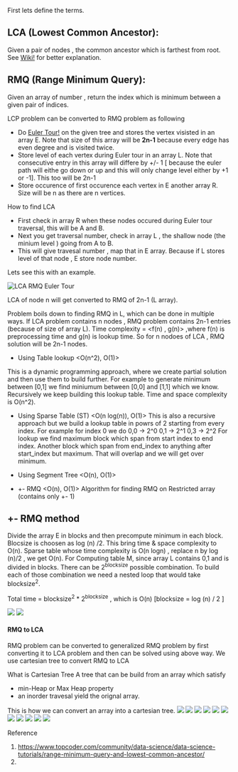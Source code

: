 First lets define the terms.

## LCA (Lowest Common Ancestor):
Given a pair of nodes , the common ancestor which is farthest from root. See [Wiki!](https://en.wikipedia.org/wiki/Lowest_common_ancestor) for better explanation.
## RMQ (Range Minimum Query): 
Given an array of number , return the index which is minimum between a given pair of indices.

LCP problem can be converted to RMQ problem as following
* Do [Euler Tour!](https://en.wikipedia.org/wiki/Eulerian_path) on the given tree and stores the vertex visisted in an array E. Note that size of this array will be __2n-1__ because every edge has even degree and is visited twice.
* Store level of each vertex during Euler tour in an array L. Note that consecutive entry in this array will differe by +/- 1 [ because the euler path will eithe go down or up and this will only change level either by +1 or -1]. This too will be 2n-1
* Store occurence of first occurence each vertex in E another array R. Size will be n as there are n vertices.

How to find LCA

* First check in array R when these nodes occured during Euler tour traversal, this will be A and B.
* Next you get traversal number, check in array L , the shallow node (the minium level ) going from A to B.
* This will give travesal number , map that in E array. Because if L stores level of that node , E store node number.

Lets see this with an example.

![LCA RMQ Euler Tour](euler.png "LCA Example using RMQ")

LCA of node n will get converted to RMQ of 2n-1 (L array).

Problem boils down to finding RMQ in L, which can be done in multiple ways.
If LCA problem contains n nodes , RMQ problem contains 2n-1 entries (because of size of array L).
Time complexity = \<f(n) , g(n)> ,where f(n) is preprocessing time and g(n) is lookup time.
So for n nodoes of LCA , RMQ solution will be 2n-1 nodes.

* Using Table lookup \<O(n^2), O(1)>

This is a dynamic programming approach, where we create partial solution and then use them to build further.
For example to generate minimum between [0,1] we find miniumum between [0,0] and [1,1] which we know.
Recursively we keep building this lookup table.
Time and space complexity is O(n^2).

* Using Sparse Table (ST) \<O(n log(n)), O(1)>
This is also a recursive approach but we build a lookup table in powrs of 2 starting from every index.
For example for index 0 we do
0,0 -> 2^0
0,1 -> 2^1
0,3 -> 2^2
For lookup we find maximum block which span from start index to end index.
Another block which span from end_index to anything after start_index but maximum.
That will overlap and we will get over minimum.

* Using Segment Tree \<O(n), O(1)>
* +- RMQ \<O(n), O(1)> Algorithm for finding RMQ on Restricted array (contains only +- 1)

## +- RMQ method
Divide the array E in blocks and then precompute minimum in each block.
Blocsize is choosen as log (n) /2. This bring time & space complexity to O(n).
Sparse table  whose time complexity is O(n logn) , replace n by log (n)/2 , we get O(n).
For Computing table M,  since array L contains 0,1 and is divided in blocks. There can be 2<sup>blocksize</sup> possible combination.
To build each of those combination we need a nested loop that would take blocksize<sup>2</sup>.

Total time = blocksize<sup>2</sup> * 2<sup>blocksize</sup> , which is O(n) [blocksize = log (n) / 2 ] 


![](RMQ+-1.PNG)
![](RMQ+-2.PNG)

#### RMQ to LCA
RMQ problem can be converted to generalized RMQ problem by first converting it to LCA problem and then can be solved using above way.
We use cartesian tree to convert RMQ to LCA


What is Cartesian Tree
 A tree that can be build from an array which satisfy
* min-Heap or Max Heap property
* an inorder travesal yield the orignal array.

This is how we can convert an array into a cartesian tree.
![](CartesianTree/Slide1.PNG)
![](CartesianTree/Slide2.PNG)
![](CartesianTree/Slide3.PNG)
![](CartesianTree/Slide4.PNG)
![](CartesianTree/Slide5.PNG)
![](CartesianTree/Slide6.PNG)
![](CartesianTree/Slide7.PNG)
![](CartesianTree/Slide8.PNG)
![](CartesianTree/Slide9.PNG)
![](CartesianTree/Slide10.PNG)
![](CartesianTree/Slide11.PNG)



Reference
1. https://www.topcoder.com/community/data-science/data-science-tutorials/range-minimum-query-and-lowest-common-ancestor/
2. 
